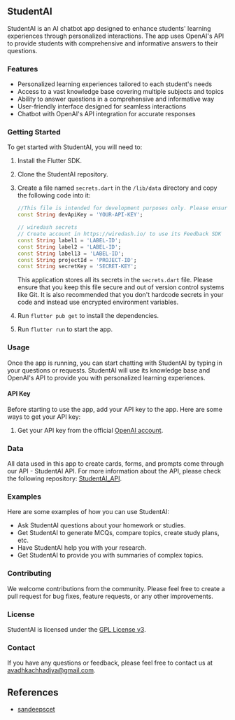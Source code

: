 ## StudentAI

StudentAI is an AI chatbot app designed to enhance students' learning experiences through personalized interactions. The app uses OpenAI's API to provide students with comprehensive and informative answers to their questions.

### Features

* Personalized learning experiences tailored to each student's needs
* Access to a vast knowledge base covering multiple subjects and topics
* Ability to answer questions in a comprehensive and informative way
* User-friendly interface designed for seamless interactions
* Chatbot with OpenAI's API integration for accurate responses

### Getting Started

To get started with StudentAI, you will need to:

1. Install the Flutter SDK.
2. Clone the StudentAI repository.
3. Create a file named `secrets.dart` in the `/lib/data` directory and copy the following code into it:

    ```dart
    //This file is intended for development purposes only. Please ensure that you add it to the .gitignore file before pushing your source code anywhere.
    const String devApiKey = 'YOUR-API-KEY';
    
    // wiredash secrets
    // Create account in https://wiredash.io/ to use its Feedback SDK
    const String label1 = 'LABEL-ID';
    const String label2 = 'LABEL-ID';
    const String label13 = 'LABEL-ID';
    const String projectId = 'PROJECT-ID';
    const String secretKey = 'SECRET-KEY';
    ```

   This application stores all its secrets in the `secrets.dart` file. Please ensure that you keep this file secure and out of version control systems like Git. It is also recommended that you don't hardcode secrets in your code and instead use encrypted environment variables.

4. Run `flutter pub get` to install the dependencies.
5. Run `flutter run` to start the app.

### Usage

Once the app is running, you can start chatting with StudentAI by typing in your questions or requests. StudentAI will use its knowledge base and OpenAI's API to provide you with personalized learning experiences.

#### API Key
Before starting to use the app, add your API key to the app. Here are some ways to get your API key:

1. Get your API key from the official [OpenAI account](https://beta.openai.com/account/api-keys).

### Data
All data used in this app to create cards, forms, and prompts come through our API - StudentAI
API. For more information about the API, please check the following repository: [StudentAI_API](https://github.com/Avadhkumar-geek/StudentAI_API).

### Examples

Here are some examples of how you can use StudentAI:

* Ask StudentAI questions about your homework or studies.
* Get StudentAI to generate MCQs, compare topics, create study plans, etc.
* Have StudentAI help you with your research.
* Get StudentAI to provide you with summaries of complex topics.

### Contributing

We welcome contributions from the community. Please feel free to create a pull request for bug fixes, feature requests, or any other improvements.

### License

StudentAI is licensed under the [GPL License v3](LICENSE).

### Contact

If you have any questions or feedback, please feel free to contact us at <avadhkachhadiya@gmail.com>.

## References

* [sandeepscet](https://github.com/sandeepscet/prompt-apps)
